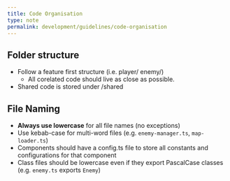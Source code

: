 ```yaml
---
title: Code Organisation
type: note
permalink: development/guidelines/code-organisation
---
```


## Folder structure

-   Follow a feature first structure (i.e. player/ enemy/)
    -   All corelated code should live as close as possible.
-   Shared code is stored under /shared

## File Naming

-   **Always use lowercase** for all file names (no exceptions)
-   Use kebab-case for multi-word files (e.g. `enemy-manager.ts`, `map-loader.ts`)
-   Components should have a config.ts file to store all constants and configurations for that component
-   Class files should be lowercase even if they export PascalCase classes (e.g. `enemy.ts` exports `Enemy`)
